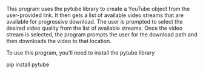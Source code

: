 This program uses the pytube library to create a YouTube object from the user-provided link. It then gets a list of available video streams that are available for progressive download. The user is prompted to select the desired video quality from the list of available streams. Once the video stream is selected, the program prompts the user for the download path and then downloads the video to that location.

To use this program, you'll need to install the pytube library

pip install pytube
